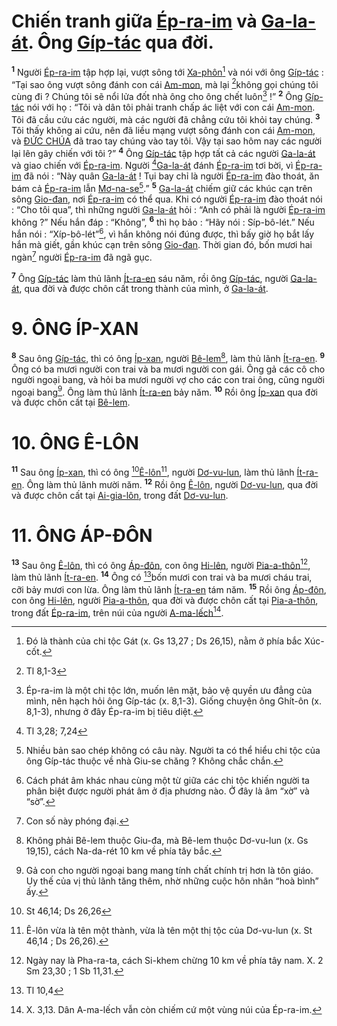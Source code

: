 # Chiến tranh giữa [Ép-ra-im]() và [Ga-la-át](). Ông [Gíp-tác]() qua đời.
<sup><b>1</b></sup> Người [Ép-ra-im]() tập hợp lại, vượt sông tới [Xa-phôn]()[^1-d7e5ac99-3468-4946-b521-53b18f19ba8e] và nói với ông [Gíp-tác]() : “Tại sao ông vượt sông đánh con cái [Am-mon](), mà lại [^1@-d7e5ac99-3468-4946-b521-53b18f19ba8e]không gọi chúng tôi cùng đi ? Chúng tôi sẽ nổi lửa đốt nhà ông cho ông chết luôn[^2-d7e5ac99-3468-4946-b521-53b18f19ba8e] !” <sup><b>2</b></sup> Ông [Gíp-tác]() nói với họ : “Tôi và dân tôi phải tranh chấp ác liệt với con cái [Am-mon](). Tôi đã cầu cứu các người, mà các người đã chẳng cứu tôi khỏi tay chúng. <sup><b>3</b></sup> Tôi thấy không ai cứu, nên đã liều mạng vượt sông đánh con cái [Am-mon](), và [ĐỨC CHÚA]() đã trao tay chúng vào tay tôi. Vậy tại sao hôm nay các người lại lên gây chiến với tôi ?” <sup><b>4</b></sup> Ông [Gíp-tác]() tập hợp tất cả các người [Ga-la-át]() và giao chiến với [Ép-ra-im](). Người [^2@-d7e5ac99-3468-4946-b521-53b18f19ba8e][Ga-la-át]() đánh [Ép-ra-im]() tơi bời, vì [Ép-ra-im]() đã nói : “Này quân [Ga-la-át]() ! Tụi bay chỉ là người [Ép-ra-im]() đào thoát, ăn bám cả [Ép-ra-im]() lẫn [Mơ-na-se]()[^3-d7e5ac99-3468-4946-b521-53b18f19ba8e].” <sup><b>5</b></sup> [Ga-la-át]() chiếm giữ các khúc cạn trên sông [Gio-đan](), nơi [Ép-ra-im]() có thể qua. Khi có người [Ép-ra-im]() đào thoát nói : “Cho tôi qua”, thì những người [Ga-la-át]() hỏi : “Anh có phải là người [Ép-ra-im]() không ?” Nếu hắn đáp : “Không”, <sup><b>6</b></sup> thì họ bảo : “Hãy nói : Síp-bô-lét.” Nếu hắn nói : “Xíp-bô-lét”[^4-d7e5ac99-3468-4946-b521-53b18f19ba8e], vì hắn không nói đúng được, thì bấy giờ họ bắt lấy hắn mà giết, gần khúc cạn trên sông [Gio-đan](). Thời gian đó, bốn mươi hai ngàn[^5-d7e5ac99-3468-4946-b521-53b18f19ba8e] người [Ép-ra-im]() đã ngã gục.

<sup><b>7</b></sup> Ông [Gíp-tác]() làm thủ lãnh [Ít-ra-en]() sáu năm, rồi ông [Gíp-tác](), người [Ga-la-át](), qua đời và được chôn cất trong thành của mình, ở [Ga-la-át]().


# 9. ÔNG ÍP-XAN
<sup><b>8</b></sup> Sau ông [Gíp-tác](), thì có ông [Íp-xan](), người [Bê-lem]()[^6-d7e5ac99-3468-4946-b521-53b18f19ba8e], làm thủ lãnh [Ít-ra-en](). <sup><b>9</b></sup> Ông có ba mươi người con trai và ba mươi người con gái. Ông gả các cô cho người ngoại bang, và hỏi ba mươi người vợ cho các con trai ông, cũng người ngoại bang[^7-d7e5ac99-3468-4946-b521-53b18f19ba8e]. Ông làm thủ lãnh [Ít-ra-en]() bảy năm. <sup><b>10</b></sup> Rồi ông [Íp-xan]() qua đời và được chôn cất tại [Bê-lem]().


# 10. ÔNG Ê-LÔN
<sup><b>11</b></sup> Sau ông [Íp-xan](), thì có ông [^3@-d7e5ac99-3468-4946-b521-53b18f19ba8e][Ê-lôn]()[^8-d7e5ac99-3468-4946-b521-53b18f19ba8e], người [Dơ-vu-lun](), làm thủ lãnh [Ít-ra-en](). Ông làm thủ lãnh mười năm. <sup><b>12</b></sup> Rồi ông [Ê-lôn](), người [Dơ-vu-lun](), qua đời và được chôn cất tại [Ai-gia-lôn](), trong đất [Dơ-vu-lun]().


# 11. ÔNG ÁP-ĐÔN
<sup><b>13</b></sup> Sau ông [Ê-lôn](), thì có ông [Áp-đôn](), con ông [Hi-lên](), người [Pia-a-thôn]()[^9-d7e5ac99-3468-4946-b521-53b18f19ba8e], làm thủ lãnh [Ít-ra-en](). <sup><b>14</b></sup> Ông có [^4@-d7e5ac99-3468-4946-b521-53b18f19ba8e]bốn mươi con trai và ba mươi cháu trai, cỡi bảy mươi con lừa. Ông làm thủ lãnh [Ít-ra-en]() tám năm. <sup><b>15</b></sup> Rồi ông [Áp-đôn](), con ông [Hi-lên](), người [Pia-a-thôn](), qua đời và được chôn cất tại [Pia-a-thôn](), trong đất [Ép-ra-im](), trên núi của người [A-ma-lếch]()[^10-d7e5ac99-3468-4946-b521-53b18f19ba8e].

[^1-d7e5ac99-3468-4946-b521-53b18f19ba8e]: Đó là thành của chi tộc Gát (x. Gs 13,27 ; Ds 26,15), nằm ở phía bắc Xúc-cốt.
[^2-d7e5ac99-3468-4946-b521-53b18f19ba8e]: Ép-ra-im là một chi tộc lớn, muốn lên mặt, bảo vệ quyền ưu đẳng của mình, nên hạch hỏi ông Gíp-tác (x. 8,1-3). Giống chuyện ông Ghít-ôn (x. 8,1-3), nhưng ở đây Ép-ra-im bị tiêu diệt.
[^3-d7e5ac99-3468-4946-b521-53b18f19ba8e]: Nhiều bản sao chép không có câu này. Người ta có thể hiểu chi tộc của ông Gíp-tác thuộc về nhà Giu-se chăng ? Không chắc chắn.
[^4-d7e5ac99-3468-4946-b521-53b18f19ba8e]: Cách phát âm khác nhau cùng một từ giữa các chi tộc khiến người ta phân biệt được người phát âm ở địa phương nào. Ở đây là âm “xờ” và “sờ”.
[^5-d7e5ac99-3468-4946-b521-53b18f19ba8e]: Con số này phóng đại.
[^6-d7e5ac99-3468-4946-b521-53b18f19ba8e]: Không phải Bê-lem thuộc Giu-đa, mà Bê-lem thuộc Dơ-vu-lun (x. Gs 19,15), cách Na-da-rét 10 km về phía tây bắc.
[^7-d7e5ac99-3468-4946-b521-53b18f19ba8e]: Gả con cho người ngoại bang mang tính chất chính trị hơn là tôn giáo. Uy thế của vị thủ lãnh tăng thêm, nhờ những cuộc hôn nhân “hoà bình” ấy.
[^8-d7e5ac99-3468-4946-b521-53b18f19ba8e]: Ê-lôn vừa là tên một thành, vừa là tên một thị tộc của Dơ-vu-lun (x. St 46,14 ; Ds 26,26).
[^9-d7e5ac99-3468-4946-b521-53b18f19ba8e]: Ngày nay là Pha-ra-ta, cách Si-khem chừng 10 km về phía tây nam. X. 2 Sm 23,30 ; 1 Sb 11,31.
[^10-d7e5ac99-3468-4946-b521-53b18f19ba8e]: X. 3,13. Dân A-ma-lếch vẫn còn chiếm cứ một vùng núi của Ép-ra-im.
[^1@-d7e5ac99-3468-4946-b521-53b18f19ba8e]: Tl 8,1-3
[^2@-d7e5ac99-3468-4946-b521-53b18f19ba8e]: Tl 3,28; 7,24
[^3@-d7e5ac99-3468-4946-b521-53b18f19ba8e]: St 46,14; Ds 26,26
[^4@-d7e5ac99-3468-4946-b521-53b18f19ba8e]: Tl 10,4